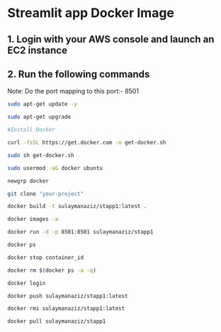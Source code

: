 # Streamlit app Docker Image

## 1. Login with your AWS console and launch an EC2 instance
## 2. Run the following commands

Note: Do the port mapping to this port:- 8501

```bash
sudo apt-get update -y

sudo apt-get upgrade

#Install Docker

curl -fsSL https://get.docker.com -o get-docker.sh

sudo sh get-docker.sh

sudo usermod -aG docker ubuntu

newgrp docker
```

```bash
git clone "your-project"
```

```bash
docker build -t sulaymanaziz/stapp1:latest . 
```

```bash
docker images -a  
```

```bash
docker run -d -p 8501:8501 sulaymanaziz/stapp1 
```

```bash
docker ps  
```

```bash
docker stop container_id
```

```bash
docker rm $(docker ps -a -q)
```

```bash
docker login 
```

```bash
docker push sulaymanaziz/stapp1:latest 
```

```bash
docker rmi sulaymanaziz/stapp1:latest
```

```bash
docker pull sulaymanaziz/stapp1
```






